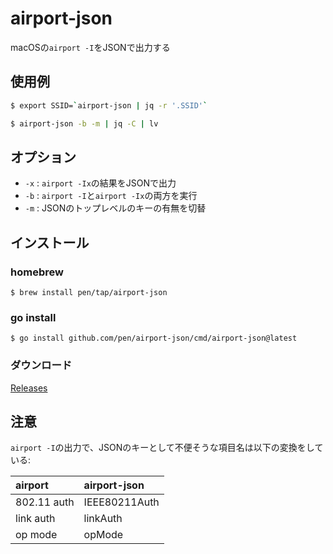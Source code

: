 # airport-json

macOSの`airport -I`をJSONで出力する

## 使用例

```bash
$ export SSID=`airport-json | jq -r '.SSID'`
```

```bash
$ airport-json -b -m | jq -C | lv
```

## オプション

- `-x` : `airport -Ix`の結果をJSONで出力
- `-b` : `airport -I`と`airport -Ix`の両方を実行
- `-m` : JSONのトップレベルのキーの有無を切替

## インストール

### homebrew

```shell
$ brew install pen/tap/airport-json
```

### go install

```shell
$ go install github.com/pen/airport-json/cmd/airport-json@latest
```

### ダウンロード

[Releases](https://github.com/pen/airport-json/releases)

## 注意

`airport -I`の出力で、JSONのキーとして不便そうな項目名は以下の変換をしている:

| airport       | airport-json  |
|:---           |:---           |
| 802.11 auth   | IEEE80211Auth |
| link auth     | linkAuth      |
| op mode       | opMode        |
